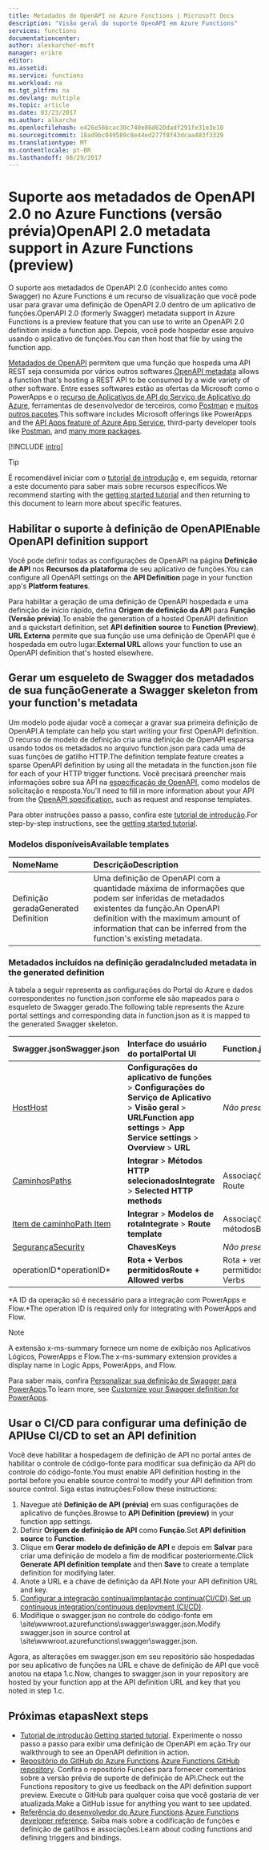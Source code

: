 ```yaml
---
title: Metadados de OpenAPI no Azure Functions | Microsoft Docs
description: "Visão geral do suporte OpenAPI em Azure Functions"
services: functions
documentationcenter: 
author: alexkarcher-msft
manager: erikre
editor: 
ms.assetid: 
ms.service: functions
ms.workload: na
ms.tgt_pltfrm: na
ms.devlang: multiple
ms.topic: article
ms.date: 03/23/2017
ms.author: alkarche
ms.openlocfilehash: e426e56bcac30c740e86d620dadf291fe31e3e10
ms.sourcegitcommit: 18ad9bc049589c8e44ed277f8f43dcaa483f3339
ms.translationtype: MT
ms.contentlocale: pt-BR
ms.lasthandoff: 08/29/2017
---
```

# <a name="openapi-20-metadata-support-in-azure-functions-preview"></a><span data-ttu-id="55270-103">Suporte aos metadados de OpenAPI 2.0 no Azure Functions (versão prévia)</span><span class="sxs-lookup"><span data-stu-id="55270-103">OpenAPI 2.0 metadata support in Azure Functions (preview)</span></span>
<span data-ttu-id="55270-104">O suporte aos metadados de OpenAPI 2.0 (conhecido antes como Swagger) no Azure Functions é um recurso de visualização que você pode usar para gravar uma definição de OpenAPI 2.0 dentro de um aplicativo de funções.</span><span class="sxs-lookup"><span data-stu-id="55270-104">OpenAPI 2.0 (formerly Swagger) metadata support in Azure Functions is a preview feature that you can use to write an OpenAPI 2.0 definition inside a function app.</span></span> <span data-ttu-id="55270-105">Depois, você pode hospedar esse arquivo usando o aplicativo de funções.</span><span class="sxs-lookup"><span data-stu-id="55270-105">You can then host that file by using the function app.</span></span>

<span data-ttu-id="55270-106">[Metadados de OpenAPI](http://swagger.io/) permitem que uma função que hospeda uma API REST seja consumida por vários outros softwares.</span><span class="sxs-lookup"><span data-stu-id="55270-106">[OpenAPI metadata](http://swagger.io/) allows a function that's hosting a REST API to be consumed by a wide variety of other software.</span></span> <span data-ttu-id="55270-107">Entre esses softwares estão as ofertas da Microsoft como o PowerApps e o [recurso de Aplicativos de API do Serviço de Aplicativo do Azure](https://docs.microsoft.com/azure/app-service-api/app-service-api-dotnet-get-started#a-idcodegena-generate-client-code-for-the-data-tier), ferramentas de desenvolvedor de terceiros, como [Postman](https://www.getpostman.com/docs/importing_swagger) e [muitos outros pacotes](http://swagger.io/tools/).</span><span class="sxs-lookup"><span data-stu-id="55270-107">This software includes Microsoft offerings like PowerApps and the [API Apps feature of Azure App Service](https://docs.microsoft.com/azure/app-service-api/app-service-api-dotnet-get-started#a-idcodegena-generate-client-code-for-the-data-tier), third-party developer tools like [Postman](https://www.getpostman.com/docs/importing_swagger), and [many more packages](http://swagger.io/tools/).</span></span>

[!INCLUDE [intro](../../includes/functions-bindings-intro.md)]

>[!TIP]
><span data-ttu-id="55270-108">É recomendável iniciar com o [tutorial de introdução](./functions-api-definition-getting-started.md) e, em seguida, retornar a este documento para saber mais sobre recursos específicos.</span><span class="sxs-lookup"><span data-stu-id="55270-108">We recommend starting with the [getting started tutorial](./functions-api-definition-getting-started.md) and then returning to this document to learn more about specific features.</span></span>

## <span data-ttu-id="55270-109"><a name="enable"></a>Habilitar o suporte à definição de OpenAPI</span><span class="sxs-lookup"><span data-stu-id="55270-109"><a name="enable"></a>Enable OpenAPI definition support</span></span>
<span data-ttu-id="55270-110">Você pode definir todas as configurações de OpenAPI na página **Definição de API** nos **Recursos da plataforma** de seu aplicativo de funções.</span><span class="sxs-lookup"><span data-stu-id="55270-110">You can configure all OpenAPI settings on the **API Definition** page in your function app's **Platform features**.</span></span>

<span data-ttu-id="55270-111">Para habilitar a geração de uma definição de OpenAPI hospedada e uma definição de início rápido, defina **Origem de definição da API** para **Função (Versão prévia)**.</span><span class="sxs-lookup"><span data-stu-id="55270-111">To enable the generation of a hosted OpenAPI definition and a quickstart definition, set **API definition source** to **Function (Preview)**.</span></span> <span data-ttu-id="55270-112">**URL Externa** permite que sua função use uma definição de OpenAPI que é hospedada em outro lugar.</span><span class="sxs-lookup"><span data-stu-id="55270-112">**External URL** allows your function to use an OpenAPI definition that's hosted elsewhere.</span></span>

## <span data-ttu-id="55270-113"><a name="generate-definition"></a>Gerar um esqueleto de Swagger dos metadados de sua função</span><span class="sxs-lookup"><span data-stu-id="55270-113"><a name="generate-definition"></a>Generate a Swagger skeleton from your function's metadata</span></span>
<span data-ttu-id="55270-114">Um modelo pode ajudar você a começar a gravar sua primeira definição de OpenAPI.</span><span class="sxs-lookup"><span data-stu-id="55270-114">A template can help you start writing your first OpenAPI definition.</span></span> <span data-ttu-id="55270-115">O recurso de modelo de definição cria uma definição de OpenAPI esparsa usando todos os metadados no arquivo function.json para cada uma de suas funções de gatilho HTTP.</span><span class="sxs-lookup"><span data-stu-id="55270-115">The definition template feature creates a sparse OpenAPI definition by using all the metadata in the function.json file for each of your HTTP trigger functions.</span></span> <span data-ttu-id="55270-116">Você precisará preencher mais informações sobre sua API na [especificação de OpenAPI](http://swagger.io/specification/), como modelos de solicitação e resposta.</span><span class="sxs-lookup"><span data-stu-id="55270-116">You'll need to fill in more information about your API from the [OpenAPI specification](http://swagger.io/specification/), such as request and response templates.</span></span>

<span data-ttu-id="55270-117">Para obter instruções passo a passo, confira este [tutorial de introdução](./functions-api-definition-getting-started.md).</span><span class="sxs-lookup"><span data-stu-id="55270-117">For step-by-step instructions, see the [getting started tutorial](./functions-api-definition-getting-started.md).</span></span>

### <span data-ttu-id="55270-118"><a name="templates"></a>Modelos disponíveis</span><span class="sxs-lookup"><span data-stu-id="55270-118"><a name="templates"></a>Available templates</span></span>

|<span data-ttu-id="55270-119">Nome</span><span class="sxs-lookup"><span data-stu-id="55270-119">Name</span></span>| <span data-ttu-id="55270-120">Descrição</span><span class="sxs-lookup"><span data-stu-id="55270-120">Description</span></span> |
|:-----|:-----|
|<span data-ttu-id="55270-121">Definição gerada</span><span class="sxs-lookup"><span data-stu-id="55270-121">Generated Definition</span></span>|<span data-ttu-id="55270-122">Uma definição de OpenAPI com a quantidade máxima de informações que podem ser inferidas de metadados existentes da função.</span><span class="sxs-lookup"><span data-stu-id="55270-122">An OpenAPI definition with the maximum amount of information that can be inferred from the function's existing metadata.</span></span>|

### <span data-ttu-id="55270-123"><a name="quickstart-details"></a>Metadados incluídos na definição gerada</span><span class="sxs-lookup"><span data-stu-id="55270-123"><a name="quickstart-details"></a>Included metadata in the generated definition</span></span>

<span data-ttu-id="55270-124">A tabela a seguir representa as configurações do Portal do Azure e dados correspondentes no function.json conforme ele são mapeados para o esqueleto de Swagger gerado.</span><span class="sxs-lookup"><span data-stu-id="55270-124">The following table represents the Azure portal settings and corresponding data in function.json as it is mapped to the generated Swagger skeleton.</span></span>

|<span data-ttu-id="55270-125">Swagger.json</span><span class="sxs-lookup"><span data-stu-id="55270-125">Swagger.json</span></span>|<span data-ttu-id="55270-126">Interface do usuário do portal</span><span class="sxs-lookup"><span data-stu-id="55270-126">Portal UI</span></span>|<span data-ttu-id="55270-127">Function.json</span><span class="sxs-lookup"><span data-stu-id="55270-127">Function.json</span></span>|
|:----|:-----|:-----|
|[<span data-ttu-id="55270-128">Host</span><span class="sxs-lookup"><span data-stu-id="55270-128">Host</span></span>](http://swagger.io/specification/#fixed-fields-15)|<span data-ttu-id="55270-129">**Configurações do aplicativo de funções** > **Configurações do Serviço de Aplicativo** > **Visão geral** > **URL**</span><span class="sxs-lookup"><span data-stu-id="55270-129">**Function app settings** > **App Service settings** > **Overview** > **URL**</span></span>|<span data-ttu-id="55270-130">*Não presente*</span><span class="sxs-lookup"><span data-stu-id="55270-130">*Not present*</span></span>
|[<span data-ttu-id="55270-131">Caminhos</span><span class="sxs-lookup"><span data-stu-id="55270-131">Paths</span></span>](http://swagger.io/specification/#paths-object-29)|<span data-ttu-id="55270-132">**Integrar** > **Métodos HTTP selecionados**</span><span class="sxs-lookup"><span data-stu-id="55270-132">**Integrate** > **Selected HTTP methods**</span></span>|<span data-ttu-id="55270-133">Associações: rota</span><span class="sxs-lookup"><span data-stu-id="55270-133">Bindings: Route</span></span>
|[<span data-ttu-id="55270-134">Item de caminho</span><span class="sxs-lookup"><span data-stu-id="55270-134">Path Item</span></span>](http://swagger.io/specification/#path-item-object-32)|<span data-ttu-id="55270-135">**Integrar** > **Modelos de rota**</span><span class="sxs-lookup"><span data-stu-id="55270-135">**Integrate** > **Route template**</span></span>|<span data-ttu-id="55270-136">Associações: métodos</span><span class="sxs-lookup"><span data-stu-id="55270-136">Bindings: Methods</span></span>
|[<span data-ttu-id="55270-137">Segurança</span><span class="sxs-lookup"><span data-stu-id="55270-137">Security</span></span>](http://swagger.io/specification/#security-scheme-object-112)|<span data-ttu-id="55270-138">**Chaves**</span><span class="sxs-lookup"><span data-stu-id="55270-138">**Keys**</span></span>|<span data-ttu-id="55270-139">*Não presente*</span><span class="sxs-lookup"><span data-stu-id="55270-139">*Not present*</span></span>|
|<span data-ttu-id="55270-140">operationID*</span><span class="sxs-lookup"><span data-stu-id="55270-140">operationID*</span></span>|<span data-ttu-id="55270-141">**Rota + Verbos permitidos**</span><span class="sxs-lookup"><span data-stu-id="55270-141">**Route + Allowed verbs**</span></span>|<span data-ttu-id="55270-142">Rota + verbos permitidos</span><span class="sxs-lookup"><span data-stu-id="55270-142">Route + Allowed Verbs</span></span>|

<span data-ttu-id="55270-143">\*A ID da operação só é necessário para a integração com PowerApps e Flow.</span><span class="sxs-lookup"><span data-stu-id="55270-143">\*The operation ID is required only for integrating with PowerApps and Flow.</span></span>
> [!NOTE]
> <span data-ttu-id="55270-144">A extensão x-ms-summary fornece um nome de exibição nos Aplicativos Lógicos, PowerApps e Flow.</span><span class="sxs-lookup"><span data-stu-id="55270-144">The x-ms-summary extension provides a display name in Logic Apps, PowerApps, and Flow.</span></span>
>
> <span data-ttu-id="55270-145">Para saber mais, confira [Personalizar sua definição de Swagger para PowerApps](https://powerapps.microsoft.com/tutorials/customapi-how-to-swagger/).</span><span class="sxs-lookup"><span data-stu-id="55270-145">To learn more, see [Customize your Swagger definition for PowerApps](https://powerapps.microsoft.com/tutorials/customapi-how-to-swagger/).</span></span>

## <span data-ttu-id="55270-146"><a name="CICD"></a>Usar o CI/CD para configurar uma definição de API</span><span class="sxs-lookup"><span data-stu-id="55270-146"><a name="CICD"></a>Use CI/CD to set an API definition</span></span>

 <span data-ttu-id="55270-147">Você deve habilitar a hospedagem de definição de API no portal antes de habilitar o controle de código-fonte para modificar sua definição da API do controle do código-fonte.</span><span class="sxs-lookup"><span data-stu-id="55270-147">You must enable API definition hosting in the portal before you enable source control to modify your API definition from source control.</span></span> <span data-ttu-id="55270-148">Siga estas instruções:</span><span class="sxs-lookup"><span data-stu-id="55270-148">Follow these instructions:</span></span>

1. <span data-ttu-id="55270-149">Navegue até **Definição de API (prévia)** em suas configurações de aplicativo de funções.</span><span class="sxs-lookup"><span data-stu-id="55270-149">Browse to **API Definition (preview)** in your function app settings.</span></span>
  1. <span data-ttu-id="55270-150">Definir **Origem de definição de API** como **Função**.</span><span class="sxs-lookup"><span data-stu-id="55270-150">Set **API definition source** to **Function**.</span></span>
  1. <span data-ttu-id="55270-151">Clique em **Gerar modelo de definição de API** e depois em **Salvar** para criar uma definição de modelo a fim de modificar posteriormente.</span><span class="sxs-lookup"><span data-stu-id="55270-151">Click **Generate API definition template** and then **Save** to create a template definition for modifying later.</span></span>
  1. <span data-ttu-id="55270-152">Anote a URL e a chave de definição da API.</span><span class="sxs-lookup"><span data-stu-id="55270-152">Note your API definition URL and key.</span></span>
1. <span data-ttu-id="55270-153">[Configurar a integração contínua/implantação contínua(CI/CD)](https://docs.microsoft.com/azure/azure-functions/functions-continuous-deployment#continuous-deployment-requirements).</span><span class="sxs-lookup"><span data-stu-id="55270-153">[Set up continuous integration/continuous deployment (CI/CD)](https://docs.microsoft.com/azure/azure-functions/functions-continuous-deployment#continuous-deployment-requirements).</span></span>
2. <span data-ttu-id="55270-154">Modifique o swagger.json no controle do código-fonte em \site\wwwroot\.azurefunctions\swagger\swagger.json.</span><span class="sxs-lookup"><span data-stu-id="55270-154">Modify swagger.json in source control at \site\wwwroot\.azurefunctions\swagger\swagger.json.</span></span>

<span data-ttu-id="55270-155">Agora, as alterações em swagger.json em seu repositório são hospedadas por seu aplicativo de funções na URL e chave de definição de API que você anotou na etapa 1.c.</span><span class="sxs-lookup"><span data-stu-id="55270-155">Now, changes to swagger.json in your repository are hosted by your function app at the API definition URL and key that you noted in step 1.c.</span></span>

## <a name="next-steps"></a><span data-ttu-id="55270-156">Próximas etapas</span><span class="sxs-lookup"><span data-stu-id="55270-156">Next steps</span></span>
* <span data-ttu-id="55270-157">[Tutorial de introdução](functions-api-definition-getting-started.md).</span><span class="sxs-lookup"><span data-stu-id="55270-157">[Getting started tutorial](functions-api-definition-getting-started.md).</span></span> <span data-ttu-id="55270-158">Experimente o nosso passo a passo para exibir uma definição de OpenAPI em ação.</span><span class="sxs-lookup"><span data-stu-id="55270-158">Try our walkthrough to see an OpenAPI definition in action.</span></span>
* <span data-ttu-id="55270-159">[Repositório do GitHub do Azure Functions](https://github.com/Azure/Azure-Functions/).</span><span class="sxs-lookup"><span data-stu-id="55270-159">[Azure Functions GitHub repository](https://github.com/Azure/Azure-Functions/).</span></span> <span data-ttu-id="55270-160">Confira o repositório Funções para fornecer comentários sobre a versão prévia de suporte de definição de API.</span><span class="sxs-lookup"><span data-stu-id="55270-160">Check out the Functions repository to give us feedback on the API definition support preview.</span></span> <span data-ttu-id="55270-161">Execute o GitHub para qualquer coisa que você gostaria de ver atualizada.</span><span class="sxs-lookup"><span data-stu-id="55270-161">Make a GitHub issue for anything you want to see updated.</span></span>
* <span data-ttu-id="55270-162">[Referência do desenvolvedor do Azure Functions](functions-reference.md).</span><span class="sxs-lookup"><span data-stu-id="55270-162">[Azure Functions developer reference](functions-reference.md).</span></span> <span data-ttu-id="55270-163">Saiba mais sobre a codificação de funções e definição de gatilhos e associações.</span><span class="sxs-lookup"><span data-stu-id="55270-163">Learn about coding functions and defining triggers and bindings.</span></span>
